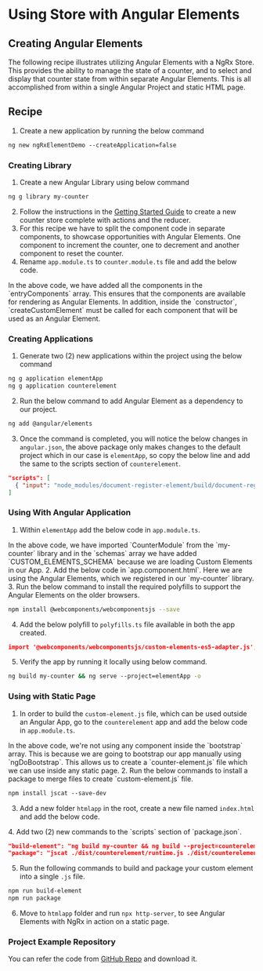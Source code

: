 # Using Store with Angular Elements

## Creating Angular Elements

The following recipe illustrates utilizing Angular Elements with a NgRx Store. This provides the ability to manage the state of a counter, and to select and display that counter state from within separate Angular Elements. This is all accomplished from within a single Angular Project and static HTML page.

## Recipe

1. Create a new application by running the below command
```sh
ng new ngRxElementDemo --createApplication=false
```

### Creating Library

1. Create a new Angular Library using below command

```sh
ng g library my-counter
```

2. Follow the instructions in the [Getting Started Guide](guide/store#installation) to create a new counter store complete with actions and the reducer.
3. For this recipe we have to split the component code in separate components, to showcase opportunities with Angular Elements. One component to increment the counter, one to decrement and another component to reset the counter.
4. Rename `app.module.ts` to `counter.module.ts` file and add the below code.
<code-example header="src/lib/counter.module.ts" path="store-elements/projects/my-counter/src/lib/counter.module.ts">
</code-example>
In the above code, we have added all the components in the `entryComponents` array. This ensures that the components are available for rendering as Angular Elements. In addition, inside the `constructor`, `createCustomElement` must be called for each component that will be used as an Angular Element.

### Creating Applications

1. Generate two (2) new applications within the project using the below command

```sh
ng g application elementApp
ng g application counterelement
```

2. Run the below command to add Angular Element as a dependency to our project.

```sh
ng add @angular/elements
```

3. Once the command is completed, you will notice the below changes in `angular.json`, the above package only makes changes to the default project which in our case is `elementApp`, so copy the below line and add the same to the scripts section of `counterelement`.

```json
"scripts": [
  { "input": "node_modules/document-register-element/build/document-register-element.js" }
]
```

### Using With Angular Application

1. Within `elementApp` add the below code in `app.module.ts`.
<code-example header="elementApp/src/app/app.module.ts" path="store-elements/projects/elementApp/src/app/app.module.ts">
</code-example>
In the above code, we have imported `CounterModule` from the `my-counter` library and in the `schemas` array we have added `CUSTOM_ELEMENTS_SCHEMA` because we are loading Custom Elements in our App.
2. Add the below code in `app.component.html`.
<code-example header="elementApp/src/app/app.component.html" path="store-elements/projects/elementApp/src/app/app.component.html">
</code-example>
Here we are using the Angular Elements, which we registered in our `my-counter` library.
3. Run the below command to install the required polyfills to support the Angular Elements on the older browsers.

```sh
npm install @webcomponents/webcomponentsjs --save
```

4. Add the below polyfill to `polyfills.ts` file available in both the app created.

```json
import '@webcomponents/webcomponentsjs/custom-elements-es5-adapter.js';
```

5. Verify the app by running it locally using below command.

```sh
ng build my-counter && ng serve --project=elementApp -o
```

### Using with Static Page

1. In order to build the `custom-element.js` file, which can be used outside an Angular App, go to the `counterelement` app and add the below code in `app.module.ts`.
<code-example header="counterelement/src/app/app.module.ts" path="store-elements/projects/counterelement/src/app/app.module.ts">
</code-example>
In the above code, we're not using any component inside the `bootstrap` array. This is because we are going to bootstrap our app manually using `ngDoBootstrap`. This allows us to create a `counter-element.js` file which we can use inside any static page.
2. Run the below commands to install a package to merge files to create `custom-element.js` file.

```sh
npm install jscat --save-dev
```

3. Add a new folder `htmlapp` in the root, create a new file named `index.html` and add the below code.
<code-example header="htmlapp/index.html" path="store-elements/htmlapp/index.html">
</code-example>
4. Add two (2) new commands to the `scripts` section of `package.json`.

```json
"build-element": "ng build my-counter && ng build --project=counterelement --prod --output-hashing=none",
"package": "jscat ./dist/counterelement/runtime.js ./dist/counterelement/polyfills.js ./dist/counterelement/scripts.js ./dist/counterelement/main.js > htmlapp/counter-element.js",
```

5. Run the following commands to build and package your custom element into a single `.js` file.

```sh
npm run build-element
npm run package
```

6. Move to `htmlapp` folder and run `npx http-server`, to see Angular Elements with NgRx in action on a static page.

### Project Example Repository

You can refer the code from [GitHub Repo](https://github.com/ngrx/platform/tree/master/projects/ngrx.io/content/examples/store-elements) and download it.